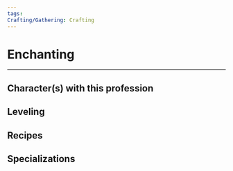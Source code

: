 ```yaml
---
tags: 
Crafting/Gathering: Crafting
---
```

# Enchanting
---
## Character(s) with this profession

## Leveling

## Recipes

## Specializations